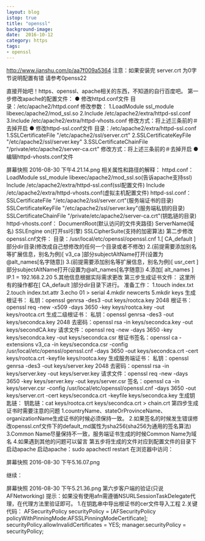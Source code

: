 ```yaml
---
layout: blog
istop: true
title: "openssl"
background-image:
date:  2016-10-12
category: https
tags:
- openssl
---
```


http://www.jianshu.com/p/aa7f009a5364
注意：如果安装完 server.crt 为0字节说明配置有错 请参考0penss22

直接开始吧！https、openssl、apache相关的东西，不知道的自行百度吧。
第一步修改apache的配置文件：
  ● 修改httpd.conf文件
目录：/etc/apache2/httpd.conf
修改参数：
1.LoadModule ssl_module libexec/apache2/mod_ssl.so
2.Include /etc/apache2/extra/httpd-ssl.conf
3.Include /etc/apache2/extra/httpd-vhosts.conf
修改方式：将上述三条前的＃去掉开启
  ● 修改httpd-ssl.conf文件
目录：/etc/apache2/extra/httpd-ssl.conf
1.SSLCertificateFile "/etc/apache2/ssl/server.crt"
2.SSLCertificateKeyFile "/etc/apache2/ssl/server.key"
3.SSLCertificateChainFile "/private/etc/apache2/server-ca.crt"
修改方式：将上述三条前的＃去掉开启
  ● 编辑httpd-vhosts.conf文件


屏幕快照 2016-08-30 下午4.21.14.png
相关属性和路径的解释：
httpd.conf：
LoadModule ssl_module libexec/apache2/mod_ssl.so(告诉apache支持ssl)
Include /etc/apache2/extra/httpd-ssl.conf(ssl配置文件)
Include /etc/apache2/extra/httpd-vhosts.conf(虚拟主机配置文件)
httpd-ssl.conf：
SSLCertificateFile "/etc/apache2/ssl/server.crt"(服务端证书的目录)
SSLCertificateKeyFile "/etc/apache2/ssl/server.key"(服务端私钥的目录)
SSLCertificateChainFile "/private/etc/apache2/server-ca.crt"(钥匙链的目录)
httpd-vhosts.conf：
DocumentRoot(默认访问的文件夹路径)
ServerName(域名)
SSLEngine on(打开ssl引擎)
SSLCipherSuite(支持的加密算法)
第二步修改openssl.cnf文件：
目录：/usr/local/etc/openssl/openssl.cnf
1.[ CA_default ]部分dir目录(修改成自己想修改的任何一个目录或者不修改)
2.(前提需要添加别名等扩展信息，别名为例)[ v3_ca ]部分subjectAltName打开(设置为@alt_names[名字随意])
3.(前提需要添加别名等扩展信息，别名为例)[ usr_cert ]部分subjectAltName打开(设置为@alt_names[名字随意])
4.添加[ alt_names ]
IP.1 = 192.168.2.20
5.其他信息根据实际需求更改
第三步生成证书文件：
这里所有的操作都在[ CA_default ]部分dir目录下进行。
准备工作：
1.touch index.txt
2.touch index.txt.attr
3.echo 01 > serial
4.mkdir newcerts
5.mkdir keys
生成根证书：
私钥：openssl genrsa -des3 -out keys/rootca.key 2048
根证书：openssl req -new -x509 -days 3650 -key keys/rootca.key -out keys/rootca.crt
生成二级根证书：
私钥：openssl genrsa -des3 -out keys/secondca.key 2048
去密码：openssl rsa -in keys/secondca.key -out keys/secondCA.key
请求文件：openssl req -new -days 3650 -key keys/secondca.key -out keys/secondca.csr
根证书签名：openssl ca -extensions v3_ca -in keys/secondca.csr -config /usr/local/etc/openssl/openssl.cnf -days 3650 -out keys/secondca.crt -cert keys/rootca.crt -keyfile keys/rootca.key
生成服务端证书：
私钥：openssl genrsa -des3 -out keys/server.key 2048
去密码：openssl rsa -in keys/server.key -out keys/server.key
请求文件：openssl req -new -days 3650 -key keys/server.key -out keys/server.csr
签名：openssl ca -in keys/server.csr -config /usr/local/etc/openssl/openssl.cnf -days 3650 -out keys/server.crt -cert keys/secondca.crt -keyfile keys/secondca.key
生成钥匙链：
钥匙链：cat keys/rootca.crt keys/secondca.crt > chain.crt
第四步生成证书时需要注意的问题
1.countryName、stateOrProvinceName、organizationName生成证书的时候必须保持一致。
2.如果签名的时候发生错误修改openssl.cnf文件下的default_md属性为sha256(sha256为通用的签名算法)
3.Common Name尽量保持不一致，服务端证书生成的时候Common Name为域名
4.如果遇到其他的问题可以留言
第五步将生成的文件对应到配置文件的目录下启动apache
启动apache：sudo apachectl restart
在浏览器中访问：


屏幕快照 2016-08-30 下午5.16.07.png

继续：


屏幕快照 2016-08-30 下午5.21.36.png
第六步客户端的验证(只说AFNetworking)
提示：如果没有使用afn需遵循NSURLSessionTaskDelegate代理，在代理方法里验证即可。
1.在钥匙串中导出根证书的cer文件导入工程
2.关键代码：
AFSecurityPolicy securityPolicy = [AFSecurityPolicy policyWithPinningMode:AFSSLPinningModeCertificate];
securityPolicy.allowInvalidCertificates = YES;
manager.securityPolicy = securityPolicy;
